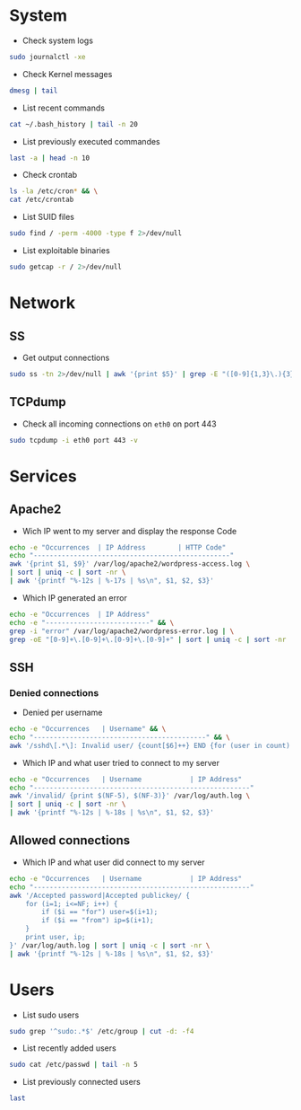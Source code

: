 # System

- Check system logs
```BASH
sudo journalctl -xe
```

- Check Kernel messages
```BASH
dmesg | tail
```

- List recent commands
```BASH
cat ~/.bash_history | tail -n 20
```

- List previously executed commandes
```BASH
last -a | head -n 10
```

- Check crontab
```BASH
ls -la /etc/cron* && \
cat /etc/crontab
```

- List SUID files
```BASH
sudo find / -perm -4000 -type f 2>/dev/null
```

- List exploitable binaries
```BASH
sudo getcap -r / 2>/dev/null
```

# Network

## SS

- Get output connections
```BASH
sudo ss -tn 2>/dev/null | awk '{print $5}' | grep -E "([0-9]{1,3}\.){3}[0-9]{1,3}" | sort | uniq -c | sort -nr
```

## TCPdump

- Check all incoming connections on `eth0` on port 443 
```BASH
sudo tcpdump -i eth0 port 443 -v
```

# Services

## Apache2

- Wich IP went to my server and display the response Code
```BASH
echo -e "Occurrences  | IP Address        | HTTP Code"
echo "-------------------------------------------------"
awk '{print $1, $9}' /var/log/apache2/wordpress-access.log \
| sort | uniq -c | sort -nr \
| awk '{printf "%-12s | %-17s | %s\n", $1, $2, $3}'
```

- Which IP generated an error
```BASH
echo -e "Occurrences  | IP Address"
echo -e "--------------------------" && \
grep -i "error" /var/log/apache2/wordpress-error.log | \
grep -oE "[0-9]+\.[0-9]+\.[0-9]+\.[0-9]+" | sort | uniq -c | sort -nr | awk '{printf "%-12s | %s\n", $1, $2}'
```

## SSH

### Denied connections

- Denied per username
```BASH
echo -e "Occurrences   | Username" && \
echo "-------------------------------------------" && \
awk '/sshd\[.*\]: Invalid user/ {count[$6]++} END {for (user in count) printf "%-13s | %s\n", count[user], user}' /var/log/auth.log | sort -nr
```

- Which IP and what user tried to connect to my server
```BASH
echo -e "Occurrences   | Username            | IP Address" 
echo "------------------------------------------------------" 
awk '/invalid/ {print $(NF-5), $(NF-3)}' /var/log/auth.log \
| sort | uniq -c | sort -nr \
| awk '{printf "%-12s | %-18s | %s\n", $1, $2, $3}'
```

## Allowed connections

- Which IP and what user did connect to my server
```BASH
echo -e "Occurrences   | Username            | IP Address"
echo "------------------------------------------------------"
awk '/Accepted password|Accepted publickey/ {
    for (i=1; i<=NF; i++) {
        if ($i == "for") user=$(i+1);
        if ($i == "from") ip=$(i+1);
    }
    print user, ip;
}' /var/log/auth.log | sort | uniq -c | sort -nr \
| awk '{printf "%-12s | %-18s | %s\n", $1, $2, $3}'
```

# Users

- List sudo users
```BASH
sudo grep '^sudo:.*$' /etc/group | cut -d: -f4
 ```

- List recently added users
```BASH
sudo cat /etc/passwd | tail -n 5
```

- List previously connected users
```BASH
last
```
